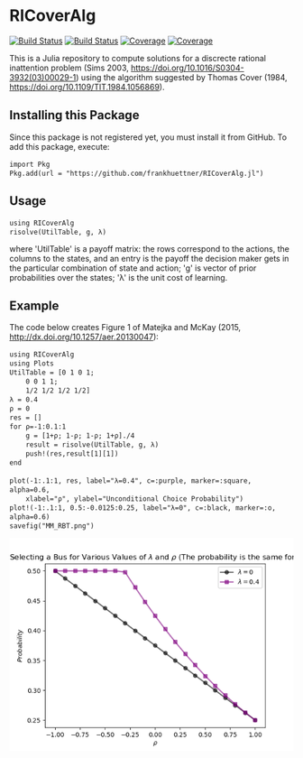 # RICoverAlg

[![Build Status](https://travis-ci.com/FrankHuettner/RICoverAlg.jl.svg?branch=main)](https://travis-ci.com/FrankHuettner/RICoverAlg.jl)
[![Build Status](https://ci.appveyor.com/api/projects/status/github/FrankHuettner/RICoverAlg.jl?svg=true)](https://ci.appveyor.com/project/FrankHuettner/RICoverAlg-jl)
[![Coverage](https://codecov.io/gh/FrankHuettner/RICoverAlg.jl/branch/main/graph/badge.svg)](https://codecov.io/gh/FrankHuettner/RICoverAlg.jl)
[![Coverage](https://coveralls.io/repos/github/FrankHuettner/RICoverAlg.jl/badge.svg?branch=main)](https://coveralls.io/github/FrankHuettner/RICoverAlg.jl?branch=main)


This is a Julia repository to compute solutions for a discrecte rational inattention problem (Sims 2003, https://doi.org/10.1016/S0304-3932(03)00029-1) using the algorithm suggested by Thomas Cover (1984, https://doi.org/10.1109/TIT.1984.1056869).

## Installing this Package
Since this package is not registered yet, you must install it from GitHub. To add this package, execute: 

    import Pkg
    Pkg.add(url = "https://github.com/frankhuettner/RICoverAlg.jl")

## Usage
    using RICoverAlg
    risolve(UtilTable, g, λ)
where 'UtilTable' is a payoff matrix: the rows correspond to the actions, the columns to the states, and an entry is the payoff the decision maker gets in the particular combination of state and action;
'g' is vector of prior probabilities over the states;
'λ' is the unit cost of learning.

## Example
The code below creates Figure 1 of Matejka and McKay (2015, http://dx.doi.org/10.1257/aer.20130047):

    using RICoverAlg
    using Plots
    UtilTable = [0 1 0 1;
        0 0 1 1;
        1/2 1/2 1/2 1/2]
    λ = 0.4
    ρ = 0
    res = []
    for ρ=-1:0.1:1
        g = [1+ρ; 1-ρ; 1-ρ; 1+ρ]./4
        result = risolve(UtilTable, g, λ)
        push!(res,result[1][1])
    end

    plot(-1:.1:1, res, label="λ=0.4", c=:purple, marker=:square, alpha=0.6,
        xlabel="ρ", ylabel="Unconditional Choice Probability")
    plot!(-1:.1:1, 0.5:-0.0125:0.25, label="λ=0", c=:black, marker=:o, alpha=0.6)
    savefig("MM_RBT.png") 	
![alt text](doc/img/MM_RBT.png "Figure 1 of Majetka and McKay (2015) -- computation done with the package RICoverAlg")
